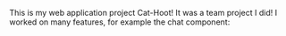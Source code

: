 This is my web application project Cat-Hoot! It was a team project I did!
I worked on many features, for example the chat component:
